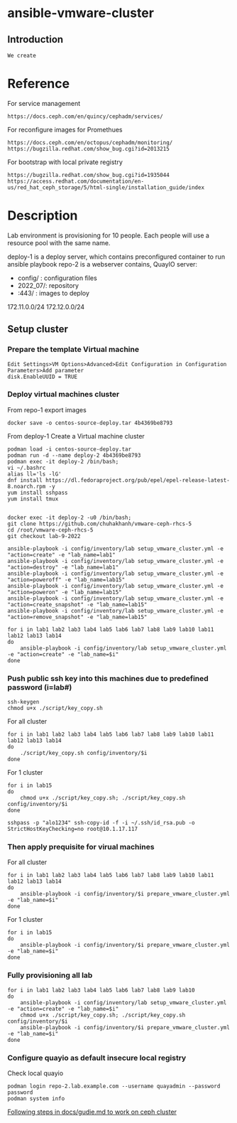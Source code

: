 # ansible-vmware-cluster


## Introduction

    We create
# Reference

For service management

    https://docs.ceph.com/en/quincy/cephadm/services/

For reconfigure images for Promethues
    
    https://docs.ceph.com/en/octopus/cephadm/monitoring/
    https://bugzilla.redhat.com/show_bug.cgi?id=2013215

For bootstrap with local private registry
    
    https://bugzilla.redhat.com/show_bug.cgi?id=1935044
    https://access.redhat.com/documentation/en-us/red_hat_ceph_storage/5/html-single/installation_guide/index
# Description

Lab environment is provisioning for 10 people. Each people will use a resource pool with the same name. 

deploy-1 is a deploy server, which contains preconfigured container to run ansible playbook
repo-2 is a webserver contains, QuayIO server:
- config/ : configuration files
- 2022_07/<repo ID>: repository 
- :443/ : images to deploy

172.11.0.0/24
172.12.0.0/24

## Setup cluster

### Prepare the template Virtual machine

    Edit Settings>VM Options>Advanced>Edit Configuration in Configuration Parameters>Add parameter
    disk.EnableUUID = TRUE
          
### Deploy virtual machines cluster

From repo-1 export images

    docker save -o centos-source-deploy.tar 4b4369be8793

From deploy-1 
Create a Virtual machine cluster 

    podman load -i centos-source-deploy.tar
    podman run -d --name deploy-2 4b4369be8793
    podman exec -it deploy-2 /bin/bash; 
    vi ~/.bashrc 
    alias ll='ls -lG'
    dnf install https://dl.fedoraproject.org/pub/epel/epel-release-latest-8.noarch.rpm -y
    yum install sshpass
    yum install tmux

    
    docker exec -it deploy-2 -u0 /bin/bash;
    git clone https://github.com/chuhakhanh/vmware-ceph-rhcs-5
    cd /root/vmware-ceph-rhcs-5
    git checkout lab-9-2022

    ansible-playbook -i config/inventory/lab setup_vmware_cluster.yml -e "action=create" -e "lab_name=lab1"
    ansible-playbook -i config/inventory/lab setup_vmware_cluster.yml -e "action=destroy" -e "lab_name=lab1"
    ansible-playbook -i config/inventory/lab setup_vmware_cluster.yml -e "action=poweroff" -e "lab_name=lab15"
    ansible-playbook -i config/inventory/lab setup_vmware_cluster.yml -e "action=poweron" -e "lab_name=lab15"
    ansible-playbook -i config/inventory/lab setup_vmware_cluster.yml -e "action=create_snapshot" -e "lab_name=lab15"
    ansible-playbook -i config/inventory/lab setup_vmware_cluster.yml -e "action=remove_snapshot" -e "lab_name=lab15"

    for i in lab1 lab2 lab3 lab4 lab5 lab6 lab7 lab8 lab9 lab10 lab11 lab12 lab13 lab14
    do
        ansible-playbook -i config/inventory/lab setup_vmware_cluster.yml -e "action=create" -e "lab_name=$i"
    done

### Push public ssh key into this machines due to predefined password (i=lab#)
    
    ssh-keygen
    chmod u+x ./script/key_copy.sh
    
For all cluster 
    
    for i in lab1 lab2 lab3 lab4 lab5 lab6 lab7 lab8 lab9 lab10 lab11 lab12 lab13 lab14
    do
        ./script/key_copy.sh config/inventory/$i
    done
    
For 1 cluster     

    for i in lab15
    do
        chmod u+x ./script/key_copy.sh; ./script/key_copy.sh config/inventory/$i
    done
    
    sshpass -p "alo1234" ssh-copy-id -f -i ~/.ssh/id_rsa.pub -o StrictHostKeyChecking=no root@10.1.17.117
    
### Then apply prequisite for virual machines

For all cluster 

    for i in lab1 lab2 lab3 lab4 lab5 lab6 lab7 lab8 lab9 lab10 lab11 lab12 lab13 lab14
    do
        ansible-playbook -i config/inventory/$i prepare_vmware_cluster.yml -e "lab_name=$i"
    done

For 1 cluster 

    for i in lab15
    do
        ansible-playbook -i config/inventory/$i prepare_vmware_cluster.yml -e "lab_name=$i"
    done


### Fully provisioning all lab

    for i in lab1 lab2 lab3 lab4 lab5 lab6 lab7 lab8 lab9 lab10
    do
        ansible-playbook -i config/inventory/lab setup_vmware_cluster.yml -e "action=create" -e "lab_name=$i"
        chmod u+x ./script/key_copy.sh; ./script/key_copy.sh config/inventory/$i
        ansible-playbook -i config/inventory/$i prepare_vmware_cluster.yml -e "lab_name=$i"
    done
    

### Configure quayio as default insecure local registry 

Check local quayio

    podman login repo-2.lab.example.com --username quayadmin --password password
    podman system info

[Following steps in docs/gudie.md to work on ceph cluster](docs/guide.md)
